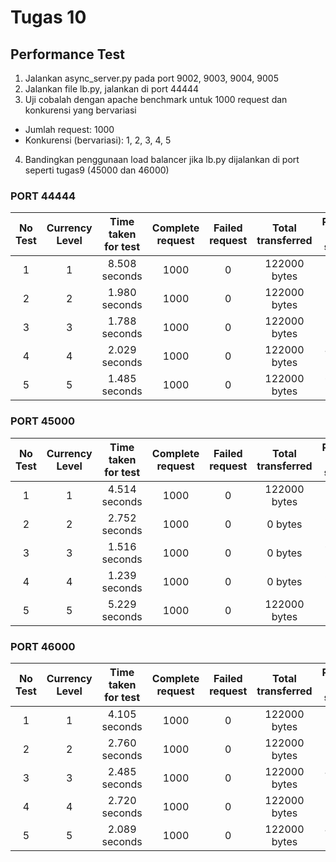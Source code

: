 # Tugas 10
## Performance Test

1. Jalankan async_server.py pada port 9002, 9003, 9004, 9005
2. Jalankan file lb.py, jalankan di port 44444
3. Uji cobalah dengan apache benchmark untuk 1000 request dan konkurensi yang bervariasi
* Jumlah request: 1000
* Konkurensi (bervariasi): 1, 2, 3, 4, 5
4. Bandingkan penggunaan load balancer jika lb.py dijalankan di port seperti tugas9 (45000 dan 46000)

### PORT 44444

| No Test | Currency Level | Time taken for test | Complete request | Failed request | Total transferred | Request per second | Time per request | Transfer rate |
| :-------------: | :-------------: | :-------------: | :-------------: | :-------------: | :-------------: | :-------------: | :-------------: | :-------------: |
| 1 | 1 | 8.508 seconds | 1000 | 0 | 122000 bytes | 117.54 [#/sec] | 8.508 ms | 14.00 Kbytes/sec |
| 2 | 2 | 1.980 seconds | 1000 | 0 | 122000 bytes | 505.01 [#/sec] | 3.960 ms | 60.17 Kbytes/sec |
| 3 | 3 | 1.788 seconds | 1000 | 0 | 122000 bytes | 559.30 [#/sec] | 5.364 ms | 66.63 Kbytes/sec |
| 4 | 4 | 2.029 seconds | 1000 | 0 | 122000 bytes | 492.86 [#/sec] | 8.116 ms | 58.72 Kbytes/sec |
| 5 | 5 | 1.485 seconds | 1000 | 0 | 122000 bytes | 673.30 [#/sec] | 7.426 ms | 80.22 Kbytes/sec |

### PORT 45000

| No Test | Currency Level | Time taken for test | Complete request | Failed request | Total transferred | Request per second | Time per request | Transfer rate |
| :-------------: | :-------------: | :-------------: | :-------------: | :-------------: | :-------------: | :-------------: | :-------------: | :-------------: |
| 1 | 1 | 4.514 seconds | 1000 | 0 | 122000 bytes | 221.54 [#/sec] | 4.514 ms | 26.39 Kbytes/sec |
| 2 | 2 | 2.752 seconds | 1000 | 0 | 0 bytes | 363.41 [#/sec] | 5.503 ms | 0.00 Kbytes/sec |
| 3 | 3 | 1.516 seconds | 1000 | 0 | 0 bytes | 659.68 [#/sec] | 4.548 ms | 0.00 Kbytes/sec |
| 4 | 4 | 1.239 seconds | 1000 | 0 | 0 bytes | 806.95 [#/sec] | 4.957 ms | 0.00 Kbytes/sec |
| 5 | 5 | 5.229 seconds | 1000 | 0 | 122000 bytes | 191.24 [#/sec] | 26.145 ms | 22.78 Kbytes/sec |

### PORT 46000

| No Test | Currency Level | Time taken for test | Complete request | Failed request | Total transferred | Request per second | Time per request | Transfer rate |
| :-------------: | :-------------: | :-------------: | :-------------: | :-------------: | :-------------: | :-------------: | :-------------: | :-------------: |
| 1 | 1 | 4.105 seconds | 1000 | 0 | 122000 bytes | 243.60 [#/sec] | 4.105 ms | 29.02 Kbytes/sec |
| 2 | 2 | 2.760 seconds | 1000 | 0 | 122000 bytes | 362.26 [#/sec] | 5.521 ms | 43.16 Kbytes/sec |
| 3 | 3 | 2.485 seconds | 1000 | 0 | 122000 bytes | 402.40 [#/sec] | 7.455 ms | 47.94 Kbytes/sec |
| 4 | 4 | 2.720 seconds | 1000 | 0 | 122000 bytes | 367.58 [#/sec] | 10.882 ms | 43.79 Kbytes/sec |
| 5 | 5 | 2.089 seconds | 1000 | 0 | 122000 bytes | 478.73 [#/sec] | 10.444 ms | 57.04 Kbytes/sec |

